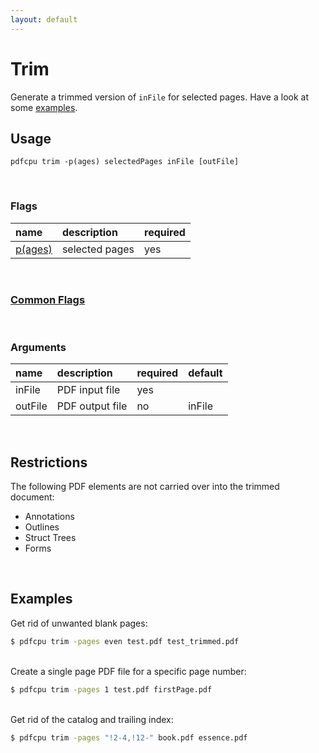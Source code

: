 ```yaml
---
layout: default
---
```


# Trim

Generate a trimmed version of `inFile` for selected pages. Have a look at some [examples](#examples).

## Usage

```
pdfcpu trim -p(ages) selectedPages inFile [outFile]
```

<br>

### Flags

| name                                         | description    | required
|:---------------------------------------------|:---------------|---------
| [p(ages)](../getting_started/page_selection) | selected pages | yes

<br>

### [Common Flags](../getting_started/common_flags)

<br>

### Arguments

| name         | description         | required | default
|:-------------|:--------------------|:---------|:-
| inFile       | PDF input file      | yes
| outFile      | PDF output file     | no       | inFile

<br>

## Restrictions

The following PDF elements are not carried over into the trimmed document:

* Annotations
* Outlines
* Struct Trees
* Forms

<br>

## Examples

Get rid of unwanted blank pages:

```sh
$ pdfcpu trim -pages even test.pdf test_trimmed.pdf
```

<br>
Create a single page PDF file for a specific page number:

```sh
$ pdfcpu trim -pages 1 test.pdf firstPage.pdf
```

<br>
Get rid of the catalog and trailing index:

```sh
$ pdfcpu trim -pages "!2-4,!12-" book.pdf essence.pdf
```
